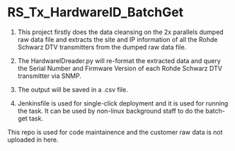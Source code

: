 # RS_Tx_HardwareID_BatchGet


1. This project firstly does the data cleansing on the 2x parallels dumped raw data file and 
extracts the site and IP information of all the Rohde Schwarz DTV transmitters from the dumped raw data file.


2. The HardwareIDreader.py will re-format the extracted data and query the Serial Number and Firmware Version 
of each Rohde Schwarz DTV transmitter via SNMP. 

3. The output will be saved in a .csv file.

4. Jenkinsfile is used for single-click deployment and it is used for running the task. 
It can be used by non-linux background staff to do the batch-get task.


This repo is used for code maintainence and the customer raw data is not uploaded in here.


